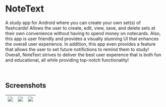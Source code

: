 # NoteText
A study app for Android where you can create your own set(s) of flashcards! Allows the user to create, edit, view, save, and 
delete sets at their own convenience without having to spend money on notecards. Also, this app is user friendly and 
provides a visually stunning UI that enhances the overall user experience. 
In addition, this app even provides a feature that allows the user to set future notifictions to remind them to study! 
Overall, NoteText strives to deliver the best user experence that is both fun and educational, all while providing top-notch functionality!

<br>

Screenshots
---------------------------------

|<img src="https://github.com/ViWu/NoteText/blob/master/app/src/main/res/drawable/screenshot2.png">  | <img src="https://github.com/ViWu/NoteText/blob/master/app/src/main/res/drawable/screenshot1.png" > | <img src="https://github.com/ViWu/NoteText/blob/master/app/src/main/res/drawable/screenshot4.png">
|----------------|----------------|----------------|


